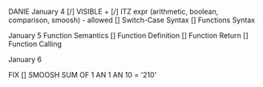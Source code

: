 DANIE
January 4
[/] VISIBLE +
[/] ITZ expr (arithmetic, boolean, comparison, smoosh) - allowed
[] Switch-Case Syntax
[] Functions Syntax

January 5
Function Semantics
[] Function Definition
[] Function Return
[] Function Calling

January 6

FIX
[] SMOOSH SUM OF 1 AN 1 AN 10 = '210'
